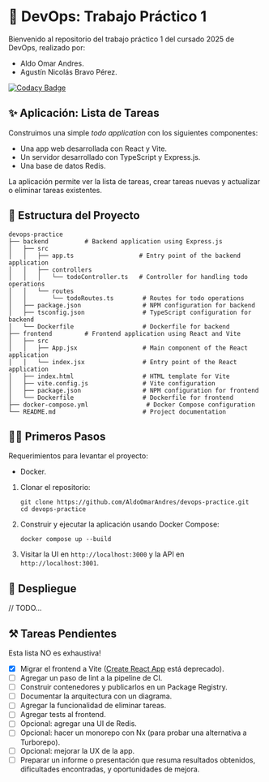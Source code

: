 # 🧩 DevOps: Trabajo Práctico 1

Bienvenido al repositorio del trabajo práctico 1 del cursado 2025 de DevOps, realizado por:

- Aldo Omar Andres.
- Agustín Nicolás Bravo Pérez.

[![Codacy Badge](https://app.codacy.com/project/badge/Grade/28058df562244e0db8beceaa1a88d0bf)](https://app.codacy.com/gh/AldoOmarAndres/devops-practice/dashboard?utm_source=gh&utm_medium=referral&utm_content=&utm_campaign=Badge_grade)

## ✨ Aplicación: Lista de Tareas

Construimos una simple _todo application_ con los siguientes componentes:

- Una app web desarrollada con React y Vite.
- Un servidor desarrollado con TypeScript y Express.js.
- Una base de datos Redis.

La aplicación permite ver la lista de tareas, crear tareas nuevas y actualizar o eliminar tareas existentes.

## 📂 Estructura del Proyecto

```
devops-practice
├── backend          # Backend application using Express.js
│   ├── src
│   │   ├── app.ts                  # Entry point of the backend application
│   │   ├── controllers
│   │   │   └── todoController.ts   # Controller for handling todo operations
│   │   └── routes
│   │       └── todoRoutes.ts        # Routes for todo operations
│   ├── package.json                 # NPM configuration for backend
│   ├── tsconfig.json                # TypeScript configuration for backend
│   └── Dockerfile                   # Dockerfile for backend
├── frontend         # Frontend application using React and Vite
│   ├── src
│   │   ├── App.jsx                  # Main component of the React application
│   │   └── index.jsx                # Entry point of the React application
│   ├── index.html                   # HTML template for Vite
│   ├── vite.config.js               # Vite configuration
│   ├── package.json                 # NPM configuration for frontend
│   └── Dockerfile                   # Dockerfile for frontend
├── docker-compose.yml                # Docker Compose configuration
└── README.md                        # Project documentation
```

## 🧑‍💻 Primeros Pasos

Requerimientos para levantar el proyecto:

- Docker.

1. Clonar el repositorio:

   ```
   git clone https://github.com/AldoOmarAndres/devops-practice.git
   cd devops-practice
   ```

2. Construir y ejecutar la aplicación usando Docker Compose:

   ```
   docker compose up --build
   ```

3. Visitar la UI en `http://localhost:3000` y la API en `http://localhost:3001`.

## 🚀 Despliegue

// TODO...

## ⚒️ Tareas Pendientes

Esta lista NO es exhaustiva!

- [x] Migrar el frontend a Vite ([Create React App](https://github.com/facebook/create-react-app) está deprecado).
- [ ] Agregar un paso de lint a la pipeline de CI.
- [ ] Construir contenedores y publicarlos en un Package Registry.
- [ ] Documentar la arquitectura con un diagrama.
- [ ] Agregar la funcionalidad de eliminar tareas.
- [ ] Agregar tests al frontend.
- [ ] Opcional: agregar una UI de Redis.
- [ ] Opcional: hacer un monorepo con Nx (para probar una alternativa a Turborepo).
- [ ] Opcional: mejorar la UX de la app.
- [ ] Preparar un informe o presentación que resuma resultados obtenidos, dificultades encontradas, y oportunidades de mejora.
